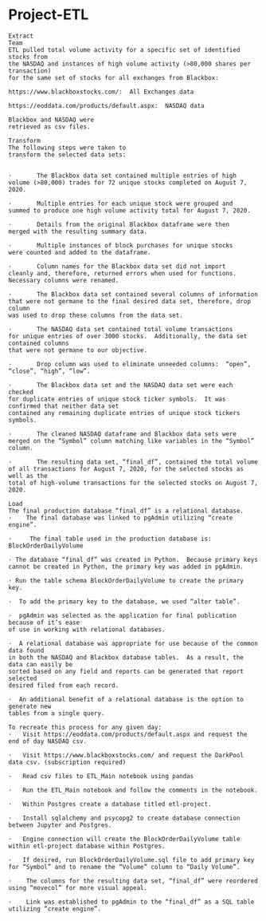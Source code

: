 # Project-ETL
 
    
    Extract
    Team
    ETL pulled total volume activity for a specific set of identified stocks from
    the NASDAQ and instances of high volume activity (>80,000 shares per transaction)
    for the same set of stocks for all exchanges from Blackbox:

    https://www.blackboxstocks.com/:  All Exchanges data 

    https://eoddata.com/products/default.aspx:  NASDAQ data

    Blackbox and NASDAQ were
    retrieved as csv files.

    Transform
    The following steps were taken to
    transform the selected data sets:


    ·       The Blackbox data set contained multiple entries of high
    volume (>80,000) trades for 72 unique stocks completed on August 7,
    2020. 

    ·       Multiple entries for each unique stock were grouped and
    summed to produce one high volume activity total for August 7, 2020. 

    ·       Details from the original Blackbox dataframe were then
    merged with the resulting summary data.

    ·       Multiple instances of block purchases for unique stocks
    were counted and added to the dataframe.

    ·       Column names for the Blackbox data set did not import
    cleanly and, therefore, returned errors when used for functions.  Necessary columns were renamed.

    ·       The Blackbox data set contained several columns of information
    that were not germane to the final desired data set, therefore, drop column
    was used to drop these columns from the data set.

    ·       The NASDAQ data set contained total volume transactions
    for unique entries of over 3000 stocks.  Additionally, the data set contained columns
    that were not germane to our objective.

    ·       Drop column was used to eliminate unneeded columns:  “open”, “close”, “high”, “low”.

    ·       The Blackbox data set and the NASDAQ data set were each checked
    for duplicate entries of unique stock ticker symbols.  It was confirmed that neither data set
    contained any remaining duplicate entries of unique stock tickers symbols.

    ·       The cleaned NASDAQ dataframe and Blackbox data sets were
    merged on the “Symbol” column matching like variables in the “Symbol”
    column.

    ·       The resulting data set, “final_df”, contained the total volume
    of all transactions for August 7, 2020, for the selected stocks as well as the
    total of high-volume transactions for the selected stocks on August 7,
    2020.
            
    Load
    The final production database “final_df” is a relational database.
    ·    The final database was linked to pgAdmin utilizing “create engine”.

    ·     The final table used in the production database is: BlockOrderDailyVolume

    · The database “final_df” was created in Python.  Because primary keys cannot be created in Python, the primary key was added in pgAdmin.  

    · Run the table schema BlockOrderDailyVolume to create the primary key.

    ·  To add the primary key to the database, we used “alter table”.

    ·  pgAdmin was selected as the application for final publication because of it’s ease
    of use in working with relational databases.  

    ·  A relational database was appropriate for use because of the common data found
    in both the NASDAQ and Blackbox database tables.  As a result, the data can easily be
    sorted based on any field and reports can be generated that report selected
    desired filed from each record.  
   
    ·  An additional benefit of a relational database is the option to generate new
    tables from a single query.

    To recreate this process for any given day:
    ·   Visit https://eoddata.com/products/default.aspx and request the end of day NASDAQ csv.

    ·   Visit https://www.blackboxstocks.com/ and request the DarkPool data csv. (subscription required)

    ·   Read csv files to ETL_Main notebook using pandas

    ·   Run the ETL_Main notebook and follow the comments in the notebook.

    ·   Within Postgres create a database titled etl-project.

    ·   Install sqlalchemy and psycopg2 to create database connection between Jupyter and Postgres.

    ·   Engine connection will create the BlockOrderDailyVolume table within etl-project database within Postgres.  

    ·   If desired, run BlockOrderDailyVolume.sql file to add primary key for “Symbol” and to rename the “Volume” column to “Daily Volume”.

    ·    The columns for the resulting data set, “final_df” were reordered using “movecol” for more visual appeal.

    ·    Link was established to pgAdmin to the “final_df” as a SQL table utilizing “create engine”.


    

    
   
  

   
 



